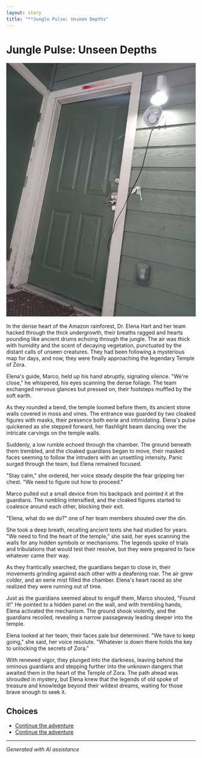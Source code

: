 ```yaml
---
layout: story
title: "**Jungle Pulse: Unseen Depths"
---
```


# **Jungle Pulse: Unseen Depths**

![**Jungle Pulse: Unseen Depths**](../input_images/20221113_162309.jpg)

In the dense heart of the Amazon rainforest, Dr. Elena Hart and her team hacked through the thick undergrowth, their breaths ragged and hearts pounding like ancient drums echoing through the jungle. The air was thick with humidity and the scent of decaying vegetation, punctuated by the distant calls of unseen creatures. They had been following a mysterious map for days, and now, they were finally approaching the legendary Temple of Zora.

Elena's guide, Marco, held up his hand abruptly, signaling silence. "We're close," he whispered, his eyes scanning the dense foliage. The team exchanged nervous glances but pressed on, their footsteps muffled by the soft earth.

As they rounded a bend, the temple loomed before them, its ancient stone walls covered in moss and vines. The entrance was guarded by two cloaked figures with masks, their presence both eerie and intimidating. Elena's pulse quickened as she stepped forward, her flashlight beam dancing over the intricate carvings on the temple walls.

Suddenly, a low rumble echoed through the chamber. The ground beneath them trembled, and the cloaked guardians began to move, their masked faces seeming to follow the intruders with an unsettling intensity. Panic surged through the team, but Elena remained focused.

"Stay calm," she ordered, her voice steady despite the fear gripping her chest. "We need to figure out how to proceed."

Marco pulled out a small device from his backpack and pointed it at the guardians. The rumbling intensified, and the cloaked figures started to coalesce around each other, blocking their exit.

"Elena, what do we do?" one of her team members shouted over the din.

She took a deep breath, recalling ancient texts she had studied for years. "We need to find the heart of the temple," she said, her eyes scanning the walls for any hidden symbols or mechanisms. The legends spoke of trials and tribulations that would test their resolve, but they were prepared to face whatever came their way.

As they frantically searched, the guardians began to close in, their movements grinding against each other with a deafening roar. The air grew colder, and an eerie mist filled the chamber. Elena's heart raced as she realized they were running out of time.

Just as the guardians seemed about to engulf them, Marco shouted, "Found it!" He pointed to a hidden panel on the wall, and with trembling hands, Elena activated the mechanism. The ground shook violently, and the guardians recoiled, revealing a narrow passageway leading deeper into the temple.

Elena looked at her team, their faces pale but determined. "We have to keep going," she said, her voice resolute. "Whatever is down there holds the key to unlocking the secrets of Zora."

With renewed vigor, they plunged into the darkness, leaving behind the ominous guardians and stepping further into the unknown dangers that awaited them in the heart of the Temple of Zora. The path ahead was shrouded in mystery, but Elena knew that the legends of old spoke of treasure and knowledge beyond their wildest dreams, waiting for those brave enough to seek it.


## Choices

* [Continue the adventure](./476485520_618748147579301_2628358660310613573_n.md)
* [Continue the adventure](./20221013_144257.md)


---
*Generated with AI assistance*
